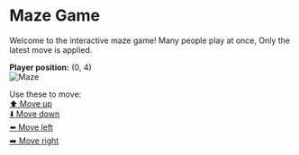 # Maze Game  
Welcome to the interactive maze game! Many people play at once, Only the latest move is applied.

**Player position:** (0, 4)  
![Maze](https://github-maze-game.vercel.app/images/pos_0_4.png?t=1761361681687)

Use these to move:  
[⬆️ Move up](https://github-maze-game.vercel.app/move/0_4_w)  
[⬇️ Move down](https://github-maze-game.vercel.app/move/0_4_s)  
[⬅️ Move left](https://github-maze-game.vercel.app/move/0_4_a)  
[➡️ Move right](https://github-maze-game.vercel.app/move/0_4_d)
